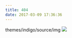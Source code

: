```yaml
---
title: 404
date: 2017-03-09 17:36:36
---
```

themes/indigo/source/img
![](themes\indigo\source\img\48058538.png)

